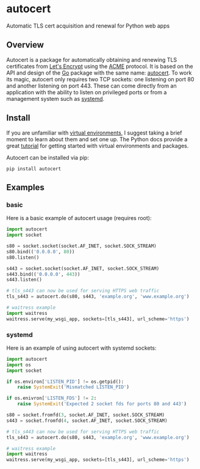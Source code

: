 # autocert
Automatic TLS cert acquisition and renewal for Python web apps

## Overview
Autocert is a package for automatically obtaining and renewing TLS certificates from [Let's Encrypt](https://letsencrypt.org/) using the [ACME](https://en.wikipedia.org/wiki/Automated_Certificate_Management_Environment) protocol.
It is based on the API and design of the [Go](https://golang.org/) package with the same name: [autocert](https://pkg.go.dev/golang.org/x/crypto/acme/autocert).
To work its magic, autocert only requires two TCP sockets: one listening on port 80 and another listening on port 443.
These can come directly from an application with the ability to listen on privileged ports or from a management system such as [systemd](https://www.freedesktop.org/software/systemd/man/systemd.socket.html).

## Install
If you are unfamiliar with [virtual environments](https://docs.python.org/3/library/venv.html), I suggest taking a brief moment to learn about them and set one up.
The Python docs provide a great [tutorial](https://docs.python.org/3/tutorial/venv.html) for getting started with virtual environments and packages.

Autocert can be installed via pip:
```
pip install autocert
```

## Examples
### basic
Here is a basic example of autocert usage (requires root):
```python
import autocert
import socket

s80 = socket.socket(socket.AF_INET, socket.SOCK_STREAM)
s80.bind(('0.0.0.0', 80))
s80.listen()

s443 = socket.socket(socket.AF_INET, socket.SOCK_STREAM)
s443.bind(('0.0.0.0', 443))
s443.listen()

# tls_s443 can now be used for serving HTTPS web traffic
tls_s443 = autocert.do(s80, s443, 'example.org', 'www.example.org')

# waitress example
import waitress
waitress.serve(my_wsgi_app, sockets=[tls_s443], url_scheme='https')
```

### systemd
Here is an example of using autocert with systemd sockets:
```python
import autocert
import os
import socket

if os.environ['LISTEN_PID'] != os.getpid():
    raise SystemExit('Mismatched LISTEN_PID')

if os.enivron['LISTEN_FDS'] != 2:
    raise SystemExit('Expected 2 socket fds for ports 80 and 443')

s80 = socket.fromfd(3, socket.AF_INET, socket.SOCK_STREAM)
s443 = socket.fromfd(4, socket.AF_INET, socket.SOCK_STREAM)

# tls_s443 can now be used for serving HTTPS web traffic
tls_s443 = autocert.do(s80, s443, 'example.org', 'www.example.org')

# waitress example
import waitress
waitress.serve(my_wsgi_app, sockets=[tls_s443], url_scheme='https')
```
